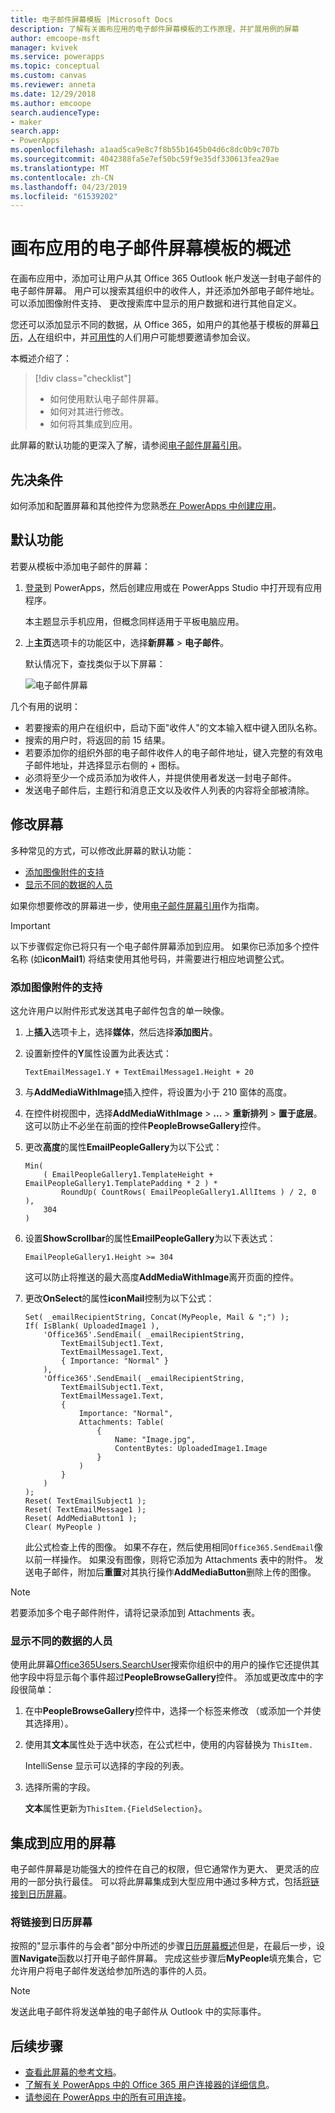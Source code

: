 ```yaml
---
title: 电子邮件屏幕模板 |Microsoft Docs
description: 了解有关画布应用的电子邮件屏幕模板的工作原理，并扩展用例的屏幕
author: emcoope-msft
manager: kvivek
ms.service: powerapps
ms.topic: conceptual
ms.custom: canvas
ms.reviewer: anneta
ms.date: 12/29/2018
ms.author: emcoope
search.audienceType:
- maker
search.app:
- PowerApps
ms.openlocfilehash: a1aad5ca9e8c7f8b55b1645b04d6c8dc0b9c707b
ms.sourcegitcommit: 4042388fa5e7ef50bc59f9e35df330613fea29ae
ms.translationtype: MT
ms.contentlocale: zh-CN
ms.lasthandoff: 04/23/2019
ms.locfileid: "61539202"
---
```

# <a name="overview-of-the-email-screen-template-for-canvas-apps"></a>画布应用的电子邮件屏幕模板的概述

在画布应用中，添加可让用户从其 Office 365 Outlook 帐户发送一封电子邮件的电子邮件屏幕。 用户可以搜索其组织中的收件人，并还添加外部电子邮件地址。 可以添加图像附件支持、 更改搜索库中显示的用户数据和进行其他自定义。

您还可以添加显示不同的数据，从 Office 365，如用户的其他基于模板的屏幕[日历](calendar-screen-overview.md)，[人](people-screen-overview.md)在组织中，并[可用性](meeting-screen-overview.md)的人们用户可能想要邀请参加会议。

本概述介绍了：
> [!div class="checklist"]
> * 如何使用默认电子邮件屏幕。
> * 如何对其进行修改。
> * 如何将其集成到应用。

此屏幕的默认功能的更深入了解，请参阅[电子邮件屏幕引用](email-screen-reference.md)。

## <a name="prerequisite"></a>先决条件

如何添加和配置屏幕和其他控件为您熟悉[在 PowerApps 中创建应用](../data-platform-create-app-scratch.md)。

## <a name="default-functionality"></a>默认功能

若要从模板中添加电子邮件的屏幕：

1. [登录](http://web.powerapps.com?utm_source=padocs&utm_medium=linkinadoc&utm_campaign=referralsfromdoc)到 PowerApps，然后创建应用或在 PowerApps Studio 中打开现有应用程序。

    本主题显示手机应用，但概念同样适用于平板电脑应用。

1. 上**主页**选项卡的功能区中，选择**新屏幕** > **电子邮件**。

    默认情况下，查找类似于以下屏幕：

    ![电子邮件屏幕](media/email-screen/email-screen-full.png)

几个有用的说明：

* 若要搜索的用户在组织中，启动下面"收件人"的文本输入框中键入团队名称。
* 搜索的用户时，将返回的前 15 结果。
* 若要添加你的组织外部的电子邮件收件人的电子邮件地址，键入完整的有效电子邮件地址，并选择显示右侧的 + 图标。
* 必须将至少一个成员添加为收件人，并提供使用者发送一封电子邮件。
* 发送电子邮件后，主题行和消息正文以及收件人列表的内容将全部被清除。

## <a name="modify-the-screen"></a>修改屏幕

多种常见的方式，可以修改此屏幕的默认功能：

* [添加图像附件的支持](email-screen-overview.md#add-image-attachment-support)
* [显示不同的数据的人员](email-screen-overview.md#show-different-data-for-people)

如果你想要修改的屏幕进一步，使用[电子邮件屏幕引用](./email-screen-reference.md)作为指南。

> [!IMPORTANT]
> 以下步骤假定你已将只有一个电子邮件屏幕添加到应用。 如果你已添加多个控件名称 (如**iconMail1**) 将结束使用其他号码，并需要进行相应地调整公式。

### <a name="add-image-attachment-support"></a>添加图像附件的支持

这允许用户以附件形式发送其电子邮件包含的单一映像。

1. 上**插入**选项卡上，选择**媒体**，然后选择**添加图片**。
1. 设置新控件的**Y**属性设置为此表达式：

    `TextEmailMessage1.Y + TextEmailMessage1.Height + 20`
    
1. 与**AddMediaWithImage**插入控件，将设置为小于 210 窗体的高度。
1. 在控件树视图中，选择**AddMediaWithImage** > **...**  > **重新排列** > **置于底层**。
   这可以防止不必坐在前面的控件**PeopleBrowseGallery**控件。
1. 更改**高度**的属性**EmailPeopleGallery**为以下公式：

    ```powerapps-dot
    Min( 
        ( EmailPeopleGallery1.TemplateHeight + EmailPeopleGallery1.TemplatePadding * 2 ) *
            RoundUp( CountRows( EmailPeopleGallery1.AllItems ) / 2, 0 ), 
        304
    )
    ```

1. 设置**ShowScrollbar**的属性**EmailPeopleGallery**为以下表达式：

    ```EmailPeopleGallery1.Height >= 304```
    
    这可以防止将推送的最大高度**AddMediaWithImage**离开页面的控件。
    
1. 更改**OnSelect**的属性**iconMail**控制为以下公式：

    ```powerapps-dot
    Set( _emailRecipientString, Concat(MyPeople, Mail & ";") );
    If( IsBlank( UploadedImage1 ),
        'Office365'.SendEmail( _emailRecipientString, 
            TextEmailSubject1.Text, 
            TextEmailMessage1.Text, 
            { Importance: "Normal" }
        ),
        'Office365'.SendEmail( _emailRecipientString, 
            TextEmailSubject1.Text, 
            TextEmailMessage1.Text, 
            {
                Importance: "Normal",
                Attachments: Table(
                    {
                        Name: "Image.jpg", 
                        ContentBytes: UploadedImage1.Image
                    }
                )
            }
        )
    );
    Reset( TextEmailSubject1 );
    Reset( TextEmailMessage1 );
    Reset( AddMediaButton1 );
    Clear( MyPeople )
    ```
    
    此公式检查上传的图像。 如果不存在，然后使用相同`Office365.SendEmail`像以前一样操作。 如果没有图像，则将它添加为 Attachments 表中的附件。
    发送电子邮件，附加后**重置**对其执行操作**AddMediaButton**删除上传的图像。
> [!NOTE]
> 若要添加多个电子邮件附件，请将记录添加到 Attachments 表。

### <a name="show-different-data-for-people"></a>显示不同的数据的人员

使用此屏幕[Office365Users.SearchUser](https://docs.microsoft.com/connectors/office365users/#searchuser)搜索你组织中的用户的操作它还提供其他字段中将显示每个事件超过**PeopleBrowseGallery**控件。 添加或更改库中的字段很简单：

1. 在中**PeopleBrowseGallery**控件中，选择一个标签来修改 （或添加一个并使其选择用）。

1. 使用其**文本**属性处于选中状态，在公式栏中，使用的内容替换为 `ThisItem.`

    IntelliSense 显示可以选择的字段的列表。

1. 选择所需的字段。

    **文本**属性更新为`ThisItem.{FieldSelection}`。

## <a name="integrate-the-screen-into-an-app"></a>集成到应用的屏幕

电子邮件屏幕是功能强大的控件在自己的权限，但它通常作为更大、 更灵活的应用的一部分执行最佳。 可以将此屏幕集成到大型应用中通过多种方式，包括[将链接到日历屏幕](email-screen-overview.md#linking-to-the-calendar-screen)。

### <a name="linking-to-the-calendar-screen"></a>将链接到日历屏幕

按照的"显示事件的与会者"部分中所述的步骤[日历屏幕概述](./calendar-screen-overview.md#show-event-attendees)但是，在最后一步，设置**Navigate**函数以打开电子邮件屏幕。 完成这些步骤后**MyPeople**填充集合，它允许用户将电子邮件发送给参加所选的事件的人员。

> [!NOTE]
> 发送此电子邮件将发送单独的电子邮件从 Outlook 中的实际事件。

## <a name="next-steps"></a>后续步骤

* [查看此屏幕的参考文档](./email-screen-reference.md)。
* [了解有关 PowerApps 中的 Office 365 用户连接器的详细信息](../connections/connection-office365-users.md)。
* [请参阅在 PowerApps 中的所有可用连接](../connections-list.md)。